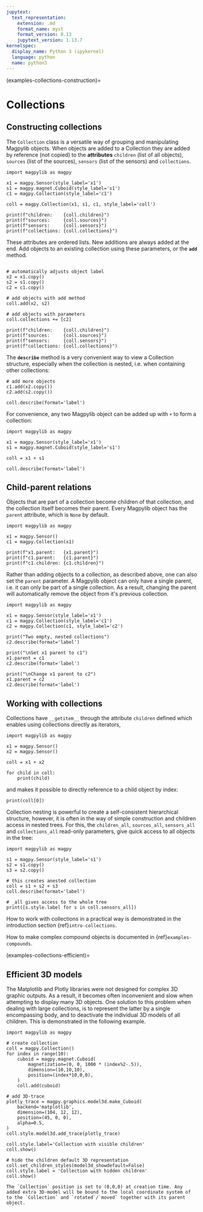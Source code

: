 ```yaml
---
jupytext:
  text_representation:
    extension: .md
    format_name: myst
    format_version: 0.13
    jupytext_version: 1.13.7
kernelspec:
  display_name: Python 3 (ipykernel)
  language: python
  name: python3
---
```


(examples-collections-construction)=

# Collections

## Constructing collections

The `Collection` class is a versatile way of grouping and manipulating Magpylib objects. When objects are added to a Collection they are added by reference (not copied) to the **attributes** `children` (list of all objects), `sources` (list of the sources), `sensors` (list of the sensors) and `collections`.

```{code-cell} ipython3
import magpylib as magpy

x1 = magpy.Sensor(style_label='x1')
s1 = magpy.magnet.Cuboid(style_label='s1')
c1 = magpy.Collection(style_label='c1')

coll = magpy.Collection(x1, s1, c1, style_label='coll')

print(f"children:    {coll.children}")
print(f"sources:     {coll.sources}")
print(f"sensors:     {coll.sensors}")
print(f"collections: {coll.collections}")
```

These attributes are ordered lists. New additions are always added at the end. Add objects to an existing collection using these parameters, or the **`add`** method.

```{code-cell} ipython3

# automatically adjusts object label
x2 = x1.copy()
s2 = s1.copy()
c2 = c1.copy()

# add objects with add method
coll.add(x2, s2)

# add objects with parameters
coll.collections += [c2]

print(f"children:    {coll.children}")
print(f"sources:     {coll.sources}")
print(f"sensors:     {coll.sensors}")
print(f"collections: {coll.collections}")
```

The **`describe`** method is a very convenient way to view a Collection structure, especially when the collection is nested, i.e. when containing other collections:

```{code-cell} ipython3
# add more objects
c1.add(x2.copy())
c2.add(s2.copy())

coll.describe(format='label')
```

For convenience, any two Magpylib object can be added up with `+` to form a collection:

```{code-cell} ipython3
import magpylib as magpy

x1 = magpy.Sensor(style_label='x1')
s1 = magpy.magnet.Cuboid(style_label='s1')

coll = x1 + s1

coll.describe(format='label')
```

## Child-parent relations

Objects that are part of a collection become children of that collection, and the collection itself becomes their parent. Every Magpylib object has the `parent` attribute, which is `None` by default. 

```{code-cell} ipython3
import magpylib as magpy

x1 = magpy.Sensor()
c1 = magpy.Collection(x1)

print(f"x1.parent:   {x1.parent}")
print(f"c1.parent:   {c1.parent}")
print(f"c1.children: {c1.children}")
```

Rather than adding objects to a collection, as described above, one can also set the `parent` parameter. A Magpylib object can only have a single parent, i.e. it can only be part of a single collection. As a result, changing the parent will automatically remove the object from it's previous collection.

```{code-cell} ipython3
import magpylib as magpy

x1 = magpy.Sensor(style_label='x1')
c1 = magpy.Collection(style_label='c1')
c2 = magpy.Collection(c1, style_label='c2')

print("Two empty, nested collections")
c2.describe(format='label')

print("\nSet x1 parent to c1")
x1.parent = c1
c2.describe(format='label')

print("\nChange x1 parent to c2")
x1.parent = c2
c2.describe(format='label')
```


## Working with collections

Collections have `__getitem__` through the attribute `children` defined which enables using collections directly as iterators,

```{code-cell} ipython3
import magpylib as magpy

x1 = magpy.Sensor()
x2 = magpy.Sensor()

coll = x1 + x2

for child in coll:
    print(child)
```

and makes it possible to directly reference to a child object by index:

```{code-cell} ipython3
print(coll[0])
```

Collection nesting is powerful to create a self-consistent hierarchical structure, however, it is often in the way of simple construction and children access in nested trees. For this, the `children_all`, `sources_all`, `sensors_all` and `collections_all` read-only parameters, give quick access to all objects in the tree:

```{code-cell} ipython3
import magpylib as magpy

s1 = magpy.Sensor(style_label='s1')
s2 = s1.copy()
s3 = s2.copy()

# this creates anested collection
coll = s1 + s2 + s3
coll.describe(format='label')

# _all gives access to the whole tree
print([s.style.label for s in coll.sensors_all])
```

How to work with collections in a practical way is demonstrated in the introduction section {ref}`intro-collections`.

How to make complex compound objects is documented in {ref}`examples-compounds`.

(examples-collections-efficient)=

## Efficient 3D models

The Matplotlib and Plotly libraries were not designed for complex 3D graphic outputs. As a result, it becomes often inconvenient and slow when attempting to display many 3D objects. One solution to this problem when dealing with large collections, is to represent the latter by a single encompassing body, and to deactivate the individual 3D models of all children. This is demonstrated in the following example.

```{code-cell} ipython3
import magpylib as magpy

# create collection
coll = magpy.Collection()
for index in range(10):
    cuboid = magpy.magnet.Cuboid(
        magnetization=(0, 0, 1000 * (index%2-.5)),
        dimension=(10,10,10),
        position=(index*10,0,0),
    )
    coll.add(cuboid)

# add 3D-trace
plotly_trace = magpy.graphics.model3d.make_Cuboid(
    backend='matplotlib',
    dimension=(104, 12, 12),
    position=(45, 0, 0),
    alpha=0.5,
)
coll.style.model3d.add_trace(plotly_trace)

coll.style.label='Collection with visible children'
coll.show()

# hide the children default 3D representation
coll.set_children_styles(model3d_showdefault=False)
coll.style.label = 'Collection with hidden children'
coll.show()
```

```{note}
The `Collection` position is set to (0,0,0) at creation time. Any added extra 3D-model will be bound to the local coordinate system of to the `Collection` and `rotated`/`moved` together with its parent object.
```
